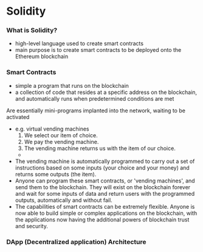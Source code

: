 # Solidity

### What is Solidity?

- high-level language used to create smart contracts
- main purpose is to create smart contracts to be deployed onto the Ethereum blockchain

### Smart Contracts

- simple a program that runs on the blockchain
- a collection of code that resides at a specific address on the blockchain, and automatically runs when predetermined conditions are met

Are essentially mini-programs implanted into the network, waiting to be activated
- e.g. virtual vending machines
    1. We select our item of choice.
    2. We pay the vending machine.
    3. The vending machine returns us with the item of our choice.
    - 
- The vending machine is automatically programmed to carry out a set of instructions based on some inputs (your choice and your money) and returns some outputs (the item).
- Anyone can program these smart contracts, or 'vending machines', and send them to the blockchain. They will exist on the blockchain forever and wait for some inputs of data and return users with the programmed outputs, automatically and without fail.
- The capabilities of smart contracts can be extremely flexible. Anyone is now able to build simple or complex applications on the blockchain, with the applications now having the additional powers of blockchain trust and security.

### DApp (Decentralized application) Architecture